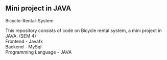 ## **Mini project in JAVA** <br>
Bicycle-Rental-System

This repository consists of code on Bicycle rental system, a mini project in JAVA. (SEM 4) <br>
Frontend - Javafx <br>
Backend - MySql <br>
Programming Language - JAVA <br>
